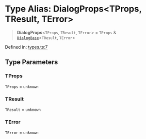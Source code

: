 # Type Alias: DialogProps\<TProps, TResult, TError\>

> **DialogProps**\<`TProps`, `TResult`, `TError`\> = `TProps` & [`DialogBase`](DialogBase.md)\<`TResult`, `TError`\>

Defined in: [types.ts:7](https://github.com/MOhhh-ok/react-dialog-hub/blob/9fc7b509cc2611b8ec2c534f114c69df0841fb9b/packages/react-dialog-hub/src/types.ts#L7)

## Type Parameters

### TProps

`TProps` = `unknown`

### TResult

`TResult` = `unknown`

### TError

`TError` = `unknown`
